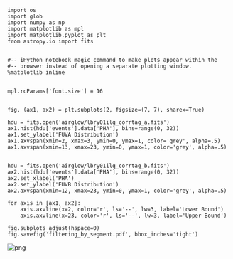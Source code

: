 

    import os
    import glob
    import numpy as np
    import matplotlib as mpl
    import matplotlib.pyplot as plt
    from astropy.io import fits


    #-- iPython notebook magic command to make plots appear within the 
    #-- browser instead of opening a separate plotting window.
    %matplotlib inline


    mpl.rcParams['font.size'] = 16


    fig, (ax1, ax2) = plt.subplots(2, figsize=(7, 7), sharex=True)
    
    hdu = fits.open('airglow/lbry01ilq_corrtag_a.fits')
    ax1.hist(hdu['events'].data['PHA'], bins=range(0, 32))
    ax1.set_ylabel('FUVA Distribution')
    ax1.axvspan(xmin=2, xmax=3, ymin=0, ymax=1, color='grey', alpha=.5)
    ax1.axvspan(xmin=13, xmax=23, ymin=0, ymax=1, color='grey', alpha=.5)
    
    
    hdu = fits.open('airglow/lbry01ilq_corrtag_b.fits')
    ax2.hist(hdu['events'].data['PHA'], bins=range(0, 32))
    ax2.set_xlabel('PHA')
    ax2.set_ylabel('FUVB Distribution')
    ax2.axvspan(xmin=12, xmax=23, ymin=0, ymax=1, color='grey', alpha=.5)
    
    for axis in [ax1, ax2]:
        axis.axvline(x=2, color='r', ls='--', lw=3, label='Lower Bound')
        axis.axvline(x=23, color='r', ls='--', lw=3, label='Upper Bound')
    
    fig.subplots_adjust(hspace=0)
    fig.savefig('filtering_by_segment.pdf', bbox_inches='tight')


![png](filtering_tutorial_files/filtering_tutorial_3_0.png)



    
